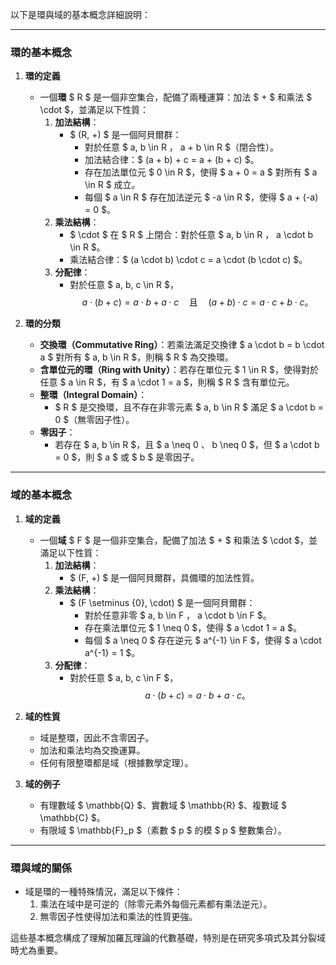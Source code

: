 以下是環與域的基本概念詳細說明：

---

### **環的基本概念**

1. **環的定義**  
   - 一個**環** $ R $ 是一個非空集合，配備了兩種運算：加法 $ + $ 和乘法 $ \cdot $，並滿足以下性質：
     1. **加法結構**：  
        - $ (R, +) $ 是一個阿貝爾群：
          - 對於任意 $ a, b \in R $，$ a + b \in R $（閉合性）。
          - 加法結合律：$ (a + b) + c = a + (b + c) $。
          - 存在加法單位元 $ 0 \in R $，使得 $ a + 0 = a $ 對所有 $ a \in R $ 成立。
          - 每個 $ a \in R $ 存在加法逆元 $ -a \in R $，使得 $ a + (-a) = 0 $。
     2. **乘法結構**：  
        - $ \cdot $ 在 $ R $ 上閉合：對於任意 $ a, b \in R $，$ a \cdot b \in R $。
        - 乘法結合律：$ (a \cdot b) \cdot c = a \cdot (b \cdot c) $。
     3. **分配律**：  
        - 對於任意 $ a, b, c \in R $，
          $$
          a \cdot (b + c) = a \cdot b + a \cdot c \quad \text{且} \quad (a + b) \cdot c = a \cdot c + b \cdot c。
          $$

2. **環的分類**  
   - **交換環（Commutative Ring）**：若乘法滿足交換律 $ a \cdot b = b \cdot a $ 對所有 $ a, b \in R $，則稱 $ R $ 為交換環。
   - **含單位元的環（Ring with Unity）**：若存在單位元 $ 1 \in R $，使得對於任意 $ a \in R $，有 $ a \cdot 1 = a $，則稱 $ R $ 含有單位元。
   - **整環（Integral Domain）**：
     - $ R $ 是交換環，且不存在非零元素 $ a, b \in R $ 滿足 $ a \cdot b = 0 $（無零因子性）。
   - **零因子**：
     - 若存在 $ a, b \in R $，且 $ a \neq 0 $、$ b \neq 0 $，但 $ a \cdot b = 0 $，則 $ a $ 或 $ b $ 是零因子。

---

### **域的基本概念**

1. **域的定義**  
   - 一個**域** $ F $ 是一個非空集合，配備了加法 $ + $ 和乘法 $ \cdot $，並滿足以下性質：
     1. **加法結構**：  
        - $ (F, +) $ 是一個阿貝爾群，具備環的加法性質。
     2. **乘法結構**：  
        - $ (F \setminus \{0\}, \cdot) $ 是一個阿貝爾群：
          - 對於任意非零 $ a, b \in F $，$ a \cdot b \in F $。
          - 存在乘法單位元 $ 1 \neq 0 $，使得 $ a \cdot 1 = a $。
          - 每個 $ a \neq 0 $ 存在逆元 $ a^{-1} \in F $，使得 $ a \cdot a^{-1} = 1 $。
     3. **分配律**：  
        - 對於任意 $ a, b, c \in F $，
          $$
          a \cdot (b + c) = a \cdot b + a \cdot c。
          $$

2. **域的性質**  
   - 域是整環，因此不含零因子。
   - 加法和乘法均為交換運算。
   - 任何有限整環都是域（根據數學定理）。

3. **域的例子**  
   - 有理數域 $ \mathbb{Q} $、實數域 $ \mathbb{R} $、複數域 $ \mathbb{C} $。
   - 有限域 $ \mathbb{F}_p $（素數 $ p $ 的模 $ p $ 整數集合）。

---

### **環與域的關係**
- 域是環的一種特殊情況，滿足以下條件：
  1. 乘法在域中是可逆的（除零元素外每個元素都有乘法逆元）。
  2. 無零因子性使得加法和乘法的性質更強。

這些基本概念構成了理解加羅瓦理論的代數基礎，特別是在研究多項式及其分裂域時尤為重要。